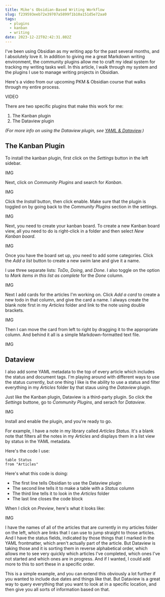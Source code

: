 ```yaml
---
title: Mike's Obsidian-Based Writing Workflow
slug: f239593eeb72e39707a5899f1b10a151d5e72aa0
tags:
  - plugins
  - kanban
  - writing
date: 2023-12-22T02:42:31.802Z
---
```


I've been using Obsidian as my writing app for the past several months, and I absolutely love it. In addition to giving me a great Markdown writing environment, the community plugins allow me to craft my ideal system for tracking my writing tasks well. In this article, I walk through my system and the plugins I use to manage writing projects in Obsidian.

Here's a video from our upcoming PKM & Obsidian course that walks through my entire process.

VIDEO

There are two specific plugins that make this work for me:

1.  The Kanban plugin
2.  The Dataview plugin

*(For more info on using the Dataview plugin, see [YAML & Dataview](/posts/b319b8a24052c047d9566769cfdb6317d9c36e20).)*

## The Kanban Plugin

To install the kanban plugin, first click on the *Settings* button in the left sidebar.

IMG

Next, click on *Community Plugins* and search for *Kanban*.

IMG

Click the *Install* button, then click enable. Make sure that the plugin is toggled on by going back to the *Community Plugins* section in the settings.

IMG

Next, you need to create your kanban board. To create a new Kanban board view, all you need to do is right-click in a folder and then select *New Kanban board*.

IMG

Once you have the board set up, you need to add some categories. Click the *Add a list* button to create a new swim lane and give it a name.

I use three separate lists: *ToDo*, *Doing*, and *Done*. I also toggle on the option to *Mark items in this list as complete* for the *Done* column.

IMG

Next I add cards for the articles I'm working on. Click *Add a card* to create a new todo in that column, and give the card a name. I always create the blank note first in my *Articles* folder and link to the note using double brackets.

IMG

Then I can move the card from left to right by dragging it to the appropriate column. And behind it all is a simple Markdown-formatted text file.

IMG

## Dataview

I also add some YAML metadata to the top of every article which includes the status and document tags. I'm playing around with different ways to use the status currently, but one thing I like is the ability to use a status and filter everything in my *Articles* folder by that staus using the *Dataview* plugin.

Just like the Kanban plugin, Dataview is a third-party plugin. So click the *Settings* buttone, go to *Community Plugins*, and serach for *Dataview*.

IMG

Install and enable the plugin, and you're ready to go.

For example, I have a note in my library called *Articles Status*. It's a blank note that filters all the notes in my *Articles* and displays them in a list view by status in the YAML metadata.

Here's the code I use:

```dataview
table Status
from "Articles"
```

Here's what this code is doing:

*   The first line tells Obsidian to use the Dataview plugin
*   The second line tells it to make a table with a *Status* column
*   The third line tells it to look in the *Articles* folder
*   The last line closes the code block

When I click on *Preview*, here's what it looks like:

IMG

I have the names of all of the articles that are currently in my articles folder on the left, which are links that I can use to jump straight to those articles. And I have the status fields, indicated by those things that I marked in the YAML frontmatter, which aren't actually part of the article. But Dataview is taking those and it is sorting them in reverse alphabetical order, which allows me to see very quickly which articles I've completed, which ones I've not started and which ones are in progress. And if I wanted, I could add more to this to sort these in a specific order.

This is a simple example, and you can extend this obviously a lot further if you wanted to include due dates and things like that. But Dataview is a great way to query everything that you want to look at in a specific location, and then give you all sorts of information based on that.
